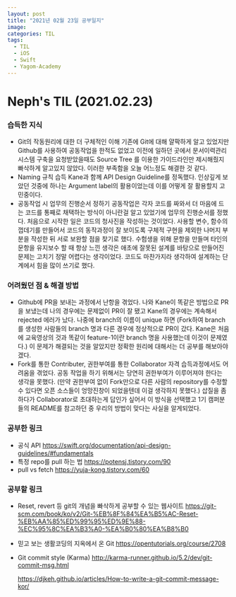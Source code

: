 ```yaml
---
layout: post
title: "2021년 02월 23일 공부일지"
image:
categories: TIL
tags:
  - TIL
  - iOS
  - Swift
  - Yagom-Academy
---
```


# Neph's TIL (2021.02.23)



### 습득한 지식

- Git의 작동원리에 대한 더 구체적인 이해
  기존에 Git에 대해 얄팍하게 알고 있었지만 Github를 사용하여 공동작업을 한적도 없었고 이전에 일하던 곳에서 문서이력관리 시스템 구축을 요청받았을때도 Source Tree 를 이용한 가이드라인만 제시해줬지 빠삭하게 알고있지 않았다. 이러한 부족함을 오늘 어느정도 해결한 것 같다.
- Naming 규칙 습득
  Kane과 함께 API Design Guideline를 정독했다. 인상깊게 보았던 것중에 하나는 Argument label의 활용이었는데 이를 어떻게 잘 활용할지 고민중이다. 
- 공동작업 시 업무의 진행순서 정하기
  공동작업은 각자 코드를 짜와서 더 마음에 드는 코드를 통째로 채택하는 방식이 아니란걸 알고 있었기에 업무의 진행순서를 정했다. 처음으로 시작한 일은 코드의 청사진을 작성하는 것이었다. 사용할 변수, 함수의 껍데기를 만들어서 코드의 동작과정이 잘 보이도록 구체적 구현을 제외한 나머지 부분을 작성한 뒤 서로 보완할 점을 찾기로 했다. 수험생을 위해 문항을 만들며 타인의 문항을 유지보수 할 때 항상 느낀 생각은 애초에 잘못된 설계를 바탕으로 만들어진 문제는 고치기 정말 어렵다는 생각이었다. 코드도 마찬가지라 생각하여 설계하는 단계에서 힘을 많이 쓰기로 했다. 



### 어려웠던 점 & 해결 방법

- Github에 PR을 보내는 과정에서 난항을 겪었다. 나와 Kane이 똑같은 방법으로 PR을 보냈는데 나의 경우에는 문제없이 PR이 잘 됐고 Kane의 경우에는 계속해서 rejected 에러가 났다. 나중에 branch의 이름이 unique 하면 (Fork하여 branch를 생성한 사람들의 branch 명과 다른 경우에 정상적으로 PR이 갔다. Kane은 처음에 교육영상의 것과 똑같이 feature-1이란 branch 명을 사용했는데 이것이 문제였다.) 이 문제가 해결되는 것을 알았지만 정확한 원리에 대해서는 더 공부를 해보아야겠다.
- Fork를 통한 Contributer,  권한부여를 통한 Collaborator 자격 습득과정에서도 어려움을 겪었다. 공동 작업을 하기 위해서는 당연히 권한부여가 이루어져야 한다는 생각을 못했다. (만약 권한부여 없이 Fork만으로 다른 사람의 repository를 수정할 수 있다면 오픈 소스들이 엉망진창이 되었을텐데 이걸 생각하지 못했다.) 삽질을 좀 하다가 Collaborator로 초대하는게 답인가 싶어서 이 방식을 선택했고 1기 캠퍼분들의 README를 참고하던 중 우리의 방법이 맞다는 사실을 알게되었다.

### 공부한 링크

- 공식 API https://swift.org/documentation/api-design-guidelines/#fundamentals
- 특정 repo를 pull 하는 법 https://potensj.tistory.com/90
- pull vs fetch https://yuja-kong.tistory.com/60

### 공부할 링크

- Reset, revert 등 git의 개념을 빠삭하게 공부할 수 있는 웹사이트 https://git-scm.com/book/ko/v2/Git-%EB%8F%84%EA%B5%AC-Reset-%EB%AA%85%ED%99%95%ED%9E%88-%EC%95%8C%EA%B3%A0-%EA%B0%80%EA%B8%B0

- 믿고 보는 생활코딩의 지옥에서 온 Git https://opentutorials.org/course/2708

- Git commit style (Karma) http://karma-runner.github.io/5.2/dev/git-commit-msg.html 

   https://djkeh.github.io/articles/How-to-write-a-git-commit-message-kor/